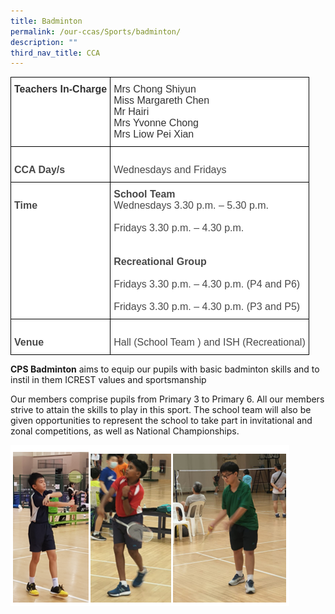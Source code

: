 ```yaml
---
title: Badminton
permalink: /our-ccas/Sports/badminton/
description: ""
third_nav_title: CCA
---
```

<style type="text/css">
.tg  {border-collapse:collapse;border-spacing:0;}
.tg td{border-color:black;border-style:solid;border-width:1px;font-family:Arial, sans-serif;font-size:14px;
  overflow:hidden;padding:10px 5px;word-break:normal;}
.tg th{border-color:black;border-style:solid;border-width:1px;font-family:Arial, sans-serif;font-size:14px;
  font-weight:normal;overflow:hidden;padding:10px 5px;word-break:normal;}
.tg .tg-apdk{background-color:#FFF;color:#484848;font-size:16px;text-align:left;vertical-align:top}
.tg .tg-kwi2{background-color:#FFF;color:#323232;font-size:16px;font-weight:bold;text-align:left;vertical-align:top}
.tg .tg-b35l{background-color:#FFF;color:#323232;font-size:16px;text-align:left;vertical-align:top}
.tg .tg-z3yx{background-color:#FFF;color:#484848;font-size:16px;font-weight:bold;text-align:left;vertical-align:top}
</style>
<table class="tg">
<thead>
  <tr>
    <th class="tg-kwi2"><span style="font-weight:bold;color:#323232">Teachers In-Charge   </span></th>
    <th class="tg-b35l"><span style="font-weight:normal;color:#323232">Mrs Chong Shiyun</span><br><span style="font-weight:normal;color:#323232">Miss Margareth Chen</span><br><span style="font-weight:normal;color:#323232">Mr Hairi</span><br>Mrs Yvonne Chong<br>Mrs Liow Pei Xian<br></th>
  </tr>
</thead>
<tbody>
  <tr>
    <td class="tg-z3yx"><span style="font-weight:bold">   </span><br><span style="font-weight:bold">CCA Day/s   </span></td>
    <td class="tg-apdk"><br>Wednesdays   and Fridays   </td>
  </tr>
  <tr>
    <td class="tg-z3yx"><span style="font-weight:bold">   </span><br><span style="font-weight:bold">Time   </span></td>
    <td class="tg-apdk"><span style="font-weight:bold;font-style:inherit">School Team</span><br>Wednesdays 3.30 p.m. – 5.30 p.m.<br><br>Fridays 3.30 p.m. – 4.30 p.m.<br><br><br><span style="font-weight:bold;font-style:inherit">Recreational Group</span><br><br>Fridays 3.30 p.m. – 4.30 p.m. (P4 and P6)<br><br>Fridays 3.30 p.m. – 4.30 p.m. (P3 and P5)<br></td>
  </tr>
  <tr>
    <td class="tg-z3yx"><span style="font-weight:bold">   </span><br><span style="font-weight:bold">Venue   </span></td>
    <td class="tg-apdk">   <br>Hall   (School Team ) and ISH (Recreational)   </td>
  </tr>
</tbody>
</table>
	
**CPS Badminton** aims to equip our pupils with basic badminton skills and to instil in them ICREST values and sportsmanship

Our members comprise pupils from Primary 3 to Primary 6. All our members strive to attain the skills to play in this sport. The school team will also be given opportunities to represent the school to take part in invitational and zonal competitions, as well as National Championships. 

![](/images/Badminton%201.png)